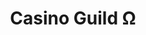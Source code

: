 ---
title: "Casino Guild Ω"
linktitle: "Casino Guild"
aliases:
    - /guilds/casino/
layout: term.tables
menu:
    lists:
        parent: "knowledge-guilds"
---